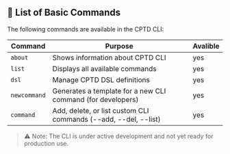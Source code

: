 ## 🔹 List of Basic Commands

The following commands are available in the CPTD CLI:

| Command           | Purpose                                                                 | Avalible |
|--------------     |-------------------------------------------------------------------------|----------|
| `about`           | Shows information about CPTD CLI                                        |  yes     |
| `list`            | Displays all available commands                                         |  yes     |
| `dsl`             | Manage CPTD DSL definitions                                             |  yes     |
| `newcommand`      | Generates a template for a new CLI command (for developers)             |  yes     |
| `command`         | Add, delete, or list custom CLI commands (--add, --del, --list)         |  yes     |


> ⚠️ Note: The CLI is under active development and not yet ready for production use.
